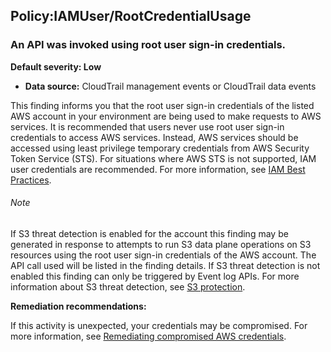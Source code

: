 Policy:IAMUser/RootCredentialUsage
----------------------------------


### An API was invoked using root user sign-in credentials.


**Default severity: Low**


 * **Data source:** CloudTrail management events or CloudTrail data events

This finding informs you that the root user sign-in credentials of the listed AWS account in your environment are being used to make requests to AWS services. It is recommended that users never use root user sign-in credentials to access AWS services. Instead, AWS services should be accessed using least privilege temporary credentials from AWS Security Token Service (STS). For situations where AWS STS is not supported, IAM user credentials are recommended. For more information, see [IAM Best Practices](https://docs.aws.amazon.com/IAM/latest/UserGuide/best-practices.html).


###### Note

If S3 threat detection is enabled for the account this finding may be generated in response to attempts to run S3 data plane operations on S3 resources using the root user sign-in credentials of the AWS account. The API call used will be listed in the finding details. If S3 threat detection is not enabled this finding can only be triggered by Event log APIs. For more information about S3 threat detection, see [S3 protection](s3-protection.html).


**Remediation recommendations:**


If this activity is unexpected, your credentials may be compromised. For more information, see [Remediating compromised AWS credentials](https://docs.aws.amazon.com/guardduty/latest/ug/guardduty_remediate.html#compromised-creds).

